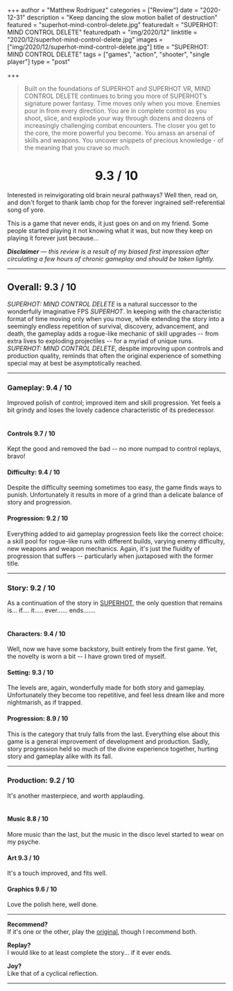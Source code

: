+++
author = "Matthew Rodriguez"
categories = ["Review"]
date = "2020-12-31"
description = "Keep dancing the slow motion ballet of destruction"
featured = "superhot-mind-control-delete.jpg"
featuredalt = "SUPERHOT: MIND CONTROL DELETE"
featuredpath = "img/2020/12"
linktitle = "2020/12/superhot-mind-control-delete.jpg"
images = ["img/2020/12/superhot-mind-control-delete.jpg"]
title = "SUPERHOT: MIND CONTROL DELETE"
tags = ["games", "action", "shooter", "single player"]
type = "post"

+++

> Built on the foundations of SUPERHOT and SUPERHOT VR, MIND CONTROL DELETE continues to bring you more of SUPERHOT’s signature power fantasy.
> Time moves only when you move. Enemies pour in from every direction. You are in complete control as you shoot, slice, and explode your way through dozens and dozens of increasingly challenging combat encounters. The closer you get to the core, the more powerful you become. You amass an arsenal of skills and weapons. You uncover snippets of precious knowledge - of the meaning that you crave so much.

<h1 style="text-align: center">9.3 / 10</h1>

Interested in reinvigorating old brain neural pathways? Well then, read on, and don't forget to thank lamb chop for the forever ingrained self-referential song of yore.

This is a game that never ends, it just goes on and on my friend. Some people started playing it not knowing what it was, but now they keep on playing it forever just because...

*<b>Disclaimer</b> &mdash; this review is a result of my biased first impression after circulating a few hours of chronic gameplay and should be taken lightly.*

***

## Overall: 9.3 / 10

*SUPERHOT: MIND CONTROL DELETE* is a natural successor to the wonderfully imaginative FPS *SUPERHOT*. In keeping with the characteristic format of time moving only when you move, while extending the story into a seemingly endless repetition of survival, discovery, advancement, and death, the gameplay adds a rogue-like mechanic of skill upgrades -- from extra lives to exploding projectiles -- for a myriad of unique runs. *SUPERHOT: MIND CONTROL DELETE*, despite improving upon controls and production quality, reminds that often the original experience of something special may at best be asymptotically reached.

***

### Gameplay: 9.4 / 10
Improved polish of control; improved item and skill progression. Yet feels a bit grindy and loses the lovely cadence characteristic of its predecessor.
<br>
<br>
 
#### Controls 9.7 / 10
Kept the good and removed the bad -- no more numpad to control replays, bravo!

#### Difficulty: 9.4 / 10
Despite the difficulty seeming sometimes too easy, the game finds ways to punish. Unfortunately it results in more of a grind than a delicate balance of story and progression.

#### Progression: 9.2 / 10
Everything added to aid gameplay progression feels like the correct choice: a skill pool for rogue-like runs with different builds, varying enemy difficulty, new weapons and weapon mechanics. Again, it's just the fluidity of progression that suffers -- particularly when juxtaposed with the former title.

***

### Story: 9.2 / 10
As a continuation of the story in [SUPERHOT](/posts/superhot), the only question that remains is... if.... it..... ever...... ends.......
<br>
<br>

#### Characters: 9.4 / 10
Well, now we have some backstory, built entirely from the first game. Yet, the novelty is worn a bit -- I have grown tired of myself.

#### Setting: 9.3 / 10
The levels are, again, wonderfully made for both story and gameplay. Unfortunately they become too repetitive, and feel less dream like and more nightmarish, as if trapped.

#### Progression: 8.9 / 10
This is the category that truly falls from the last. Everything else about this game is a general improvement of development and production. Sadly, story progression held so much of the divine experience together, hurting story and gameplay alike with its fall.

***

### Production: 9.2 / 10
It's another masterpiece, and worth applauding.
<br>
<br>

#### Music 8.8 / 10
More music than the last, but the music in the disco level started to wear on my psyche.

#### Art 9.3 / 10
It's a touch improved, and fits well.

#### Graphics 9.6 / 10
Love the polish here, well done.

***

**Recommend?**  
If it's one or the other, play the [original](/posts/superhot), though I recommend both.

**Replay?**  
I would like to at least complete the story... if it ever ends.

**Joy?**    
Like that of a cyclical reflection.

***
